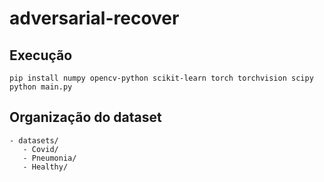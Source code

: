 # adversarial-recover


## Execução
```
pip install numpy opencv-python scikit-learn torch torchvision scipy
python main.py
```

## Organização do dataset
```
- datasets/
   - Covid/
   - Pneumonia/
   - Healthy/
```